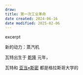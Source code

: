```yaml
---
draw:
title: 第一次工业革命
date created: 2024-06-16
date modified: 2025-02-06
---
```


excerpt

<!-- more -->

新的动力：蒸汽机

瓦特出生于 [乾隆](乾隆.md) 元年，

瓦特和 [亚当•斯密](亚当•斯密.md) 都是格拉斯哥大学的
